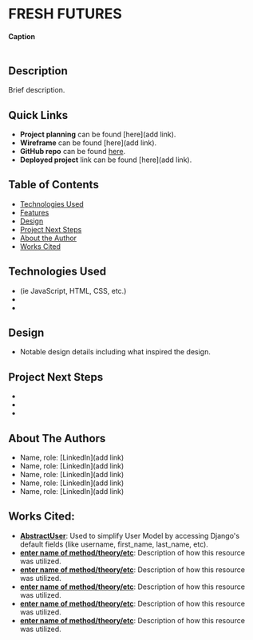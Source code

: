 # FRESH FUTURES

#### Caption
<img src="" alt=""/>

## Description
Brief description. 

## Quick Links
* **Project planning** can be found [here](add link).
* **Wireframe** can be found [here](add link).
* **GitHub repo** can be found [here](https://github.com/annamiriams/fresh-futures).
* **Deployed project** link can be found [here](add link).

## Table of Contents
* [Technologies Used](#technologiesused)
* [Features](#features)
* [Design](#design)
* [Project Next Steps](#nextsteps)
* [About the Author](#author)
* [Works Cited](#workscited)

## <a name="technologiesused"></a>Technologies Used
* (ie JavaScript, HTML, CSS, etc.)
* 
* 

## <a name="design"></a>Design
* Notable design details including what inspired the design.

## <a name="nextsteps"></a>Project Next Steps
* 
* 
* 

## <a name="author"></a>About The Authors
* Name, role: [LinkedIn](add link)
* Name, role: [LinkedIn](add link)
* Name, role: [LinkedIn](add link)
* Name, role: [LinkedIn](add link)
* Name, role: [LinkedIn](add link)

## <a name="workscited"></a>Works Cited:
* **[AbstractUser](https://medium.com/@engr.tanveersultan53/when-and-how-to-use-django-abstractuser-and-abstractbaseuser-f02922745431)**: Used to simplify User Model by accessing Django's default fields (like username, first_name, last_name, etc).
* **[enter name of method/theory/etc](link)**: Description of how this resource was utilized.
* **[enter name of method/theory/etc](link)**: Description of how this resource was utilized.
* **[enter name of method/theory/etc](link)**: Description of how this resource was utilized.
* **[enter name of method/theory/etc](link)**: Description of how this resource was utilized.
* **[enter name of method/theory/etc](link)**: Description of how this resource was utilized.
